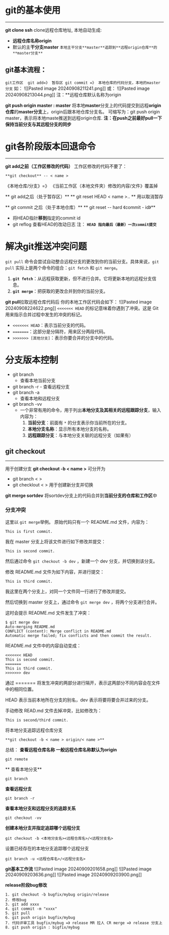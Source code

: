 # git的基本使用
****
**git clone ssh** clone远程仓库地址,
本地自动生成:
- **远程仓库名称origin**
- 默认的主**干分支master**
`本地主干分支**master**追踪到**远程origin仓库**的**master分支**`
## **git基本流程：**
`git工作区  git add=》 暂存区 git commit =》 本地仓库的代码分支，本地的master分支`
如：
![[Pasted image 20240908211241.png]]
或：
![[Pasted image 20240908213044.png]]
注：**远程仓库默认名称为origin

 **git push origin master : master**
将本地**master**分支上的代码提交到远程**origin仓库**的**master分支**上，origin后跟本地仓库分支名。
可缩写为：git push origin master，表示将本地maste推送到远程origin仓库.
**注：在push之前最好pull一下保持当前分支与其远程分支的同步**
# git各阶段版本回退命令
****
 **git add之前（工作区修改的代码）**
工作区修改的代码不要了：
```test
**git checkout** -- < name >
```
《本地仓库/分支》=》 《当前工作区（本地文件夹）修改的内容/文件》覆盖掉  

** git add之后（处于暂存区）**
** git reset HEAD < name >.. ** 用以取消暂存

** git commit 之后（处于本地仓库）**
** git reset -- hard 《commit - id》**
- 将HEAD指针**移到**指定的commit  id
- git reflog 查看HEAD的改动日志
注： **`HEAD 指向最后（最新）一次commit提交`**

# 解决git推送冲突问题
`git pull` 命令会尝试自动整合远程分支的更改到你的当前分支。具体来说，`git pull` 实际上是两个命令的组合：`git fetch` 和 `git merge`。
1. **`git fetch`**：从远程获取更新，但不进行合并。它将更新本地的远程分支信息。
2. **`git merge`**：把获取的更改合并到你的当前分支。

**git pull**拉取远程仓库代码后
你的本地工作区代码会如下：
![[Pasted image 20240908224622.png]]
`<<<<<<< HEAD` 的标记意味着你遇到了冲突。这是 Git 用来指示合并过程中发生的冲突的标记。
- `<<<<<<< HEAD`：表示当前分支的代码。
- `=======`：这部分是分隔符，用来区分两段代码。
- `>>>>>>> [其他分支]`：表示你要合并的分支中的代码。
# 分支版本控制
- git branch
	- 查看本地当前分支
- git branch -r 
	  -  查看远程分支
- git branch -a
	- 查看本地和远程分支
- git branch -vv
	-  一个非常有用的命令，用于列出**本地分支及其相关的远程跟踪分支**，输入内容为：
		1. **当前分支**：前面有 `*` 的分支表示你当前所在的分支。
		2. **本地分支名称**：显示所有本地分支的名称。
		3. **远程跟踪分支**：与本地分支关联的远程分支（如果有）

## git checkout
****
用于创建分支
**git checkout -b  < name >**
可分开为
- git branch <  >
- git checklout <  >
用于创建新分支并切换

**git merge sortdev**
将sortdev分支上的代码合并到**当前分支的仓库和工作区**中

### 分支冲突
这里以 `git merge`举例。
原始代码只有一个 README.md 文件，内容为：

```text
This is first commit.
```

我在 master 分支上将该文件进行如下修改并提交：

```text
This is second commit.
```

然后通过命令 `git checkout -b dev` ，新建一个 dev 分支，并切换到该分支。

修改 README.md 文件为如下内容，并进行提交：

```text
This is third commit.
```

我这里在两个分支上，对同一个文件同一行进行了修改并提交。

然后切换到 master 分支上，通过命令 `git merge dev` ，将两个分支进行合并。

这时会提示 README.md 文件发生了冲突：

```text
$ git merge dev
Auto-merging README.md
CONFLICT (content): Merge conflict in README.md
Automatic merge failed; fix conflicts and then commit the result.
```

README.md 文件中的内容自动变成：

```text
<<<<<<< HEAD
This is second commit.
=======
This is third commit.
>>>>>>> dev
```

通过 ======= 将发生冲突的两部分进行隔开，表示这两部分不同内容会在文件中的相同位置。

HEAD 表示当前本地所在分支的别名，dev 表示将要将要合并过来的分支。

手动修改 READ.md 文件去掉冲突，比如修改为：

```text
This is second/third commit.
```
 
 将本地分支追踪远程仓库分支
 ```test
**git checkout -b < name > origin/< name >**
```

总结：
**查看远程仓库名称  一般远程仓库名称默认为origin**
```test
git remote
```

** 查看本地分支**
```test
git branch
```

**查看远程分支**
```test
git branch -r
```

**查看本地分支和远程分支的追踪关系**
```test
git checkout -vv
```

**创建本地分支并指定追踪哪个远程分支**
```test
git checkout -b <本地分支名><远程仓库名>/<远程分支名>
```

设置已经存在的本地分支追踪哪个远程分支
```test
git branch -u <远程仓库名>/<远程分支名>
```

**git基本工作流**
![[Pasted image 20240909201658.png]]
![[Pasted image 20240909203636.png]]
![[Pasted image 20240909203900.png]]

**release阶段bug修改**
```test
1. git checkout -b bugfix/mybug origin/release
2. 修改bug
3. git add xxxx
4. git commit -m "xxxx"
5. git pull
6. git push origin bugfix/mybug
7. 代码评审工具 bugfix/mybug =》 release MR 拉人 CR merge =》 release 分支上
8. git push origin : bigfix/mybug
```
